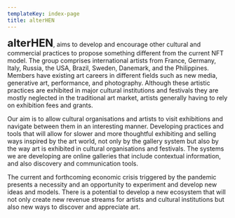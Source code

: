 ```yaml
---
templateKey: index-page
title: alterHEN
---
```

<span class="logo-text" style="font-size: 1.5rem; font-weight: bold;">alterHEN</span></span>, aims to develop and encourage other cultural and commercial practices to propose something different from the current NFT model. The group comprises international artists from France, Germany, Italy, Russia, the USA, Brazil, Sweden, Danemark, and the Philippines. Members have existing art careers in different fields such as new media, generative art, performance, and photography. Although these artistic practices are exhibited in major cultural institutions and festivals they are mostly neglected in the traditional art market, artists generally having to rely on exhibition fees and grants.

Our aim is to allow cultural organisations and artists to visit exhibitions and navigate between them in an interesting manner. Developing practices and tools that will allow for slower and more thoughtful exhibiting and selling ways inspired by the art world, not only by the gallery system but also by the way art is exhibited in cultural organisations and festivals. The systems we are developing are online galleries that include contextual information, and also discovery and communication tools.

The current and forthcoming economic crisis triggered by the pandemic presents a necessity and an opportunity to experiment and develop new ideas and models. There is a potential to develop a new ecosystem that will not only create new revenue streams for artists and cultural institutions but also new ways to discover and appreciate art.